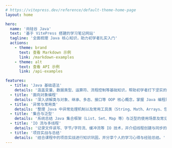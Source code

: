 ```yaml
---
# https://vitepress.dev/reference/default-theme-home-page
layout: home

hero:
  name: '尚硅谷 Java'
  text: '基于 VitePress 搭建的学习笔记网站'
  tagline: '全面梳理 Java 核心知识，助力初学者扎实入门'
  actions:
    - theme: brand
      text: 查看 Markdown 示例
      link: /markdown-examples
    - theme: alt
      text: 查看 API 示例
      link: /api-examples

features:
  - title: 'Java 基础语法'
    details: '涵盖变量、数据类型、运算符、流程控制等基础知识，帮助初学者打下坚实的编程基础。'
  - title: '面向对象编程'
    details: '深入讲解类与对象、继承、多态、接口等 OOP 核心概念，掌握 Java 编程思想。'
  - title: '异常与常用类'
    details: '整理 Java 中异常处理机制以及常用工具类（String、Math、Arrays、包装类等）的使用技巧。'
  - title: '集合与泛型'
    details: '系统总结 Java 集合框架（List、Set、Map 等）与泛型的使用场景及常见问题。'
  - title: 'IO 流与多线程'
    details: '记录文件读写、字节/字符流、缓冲流等 IO 技术，并介绍线程创建与同步的基本方法。'
  - title: '项目实战与总结'
    details: '结合课程中的项目实战进行知识巩固，并分享个人的学习心得与经验总结。'
---
```

